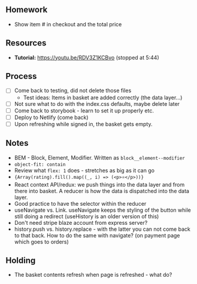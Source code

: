 ## Homework

- Show item # in checkout and the total price

## Resources

- **Tutorial:** https://youtu.be/RDV3Z1KCBvo (stopped at 5:44)

## Process

- [ ] Come back to testing, did not delete those files
  - Test ideas: Items in basket are added correctly (the data layer...)
- [ ] Not sure what to do with the index.css defaults, maybe delete later
- [ ] Come back to storybook - learn to set it up properly etc.
- [ ] Deploy to Netlify (come back)
- [ ] Upon refreshing while signed in, the basket gets empty.

## Notes

- BEM - Block, Element, Modifier. Written as `block__element--modifier`
- `object-fit: contain`
- Review what `flex: 1` does - stretches as big as it can go
- `{Array(rating).fill().map((_, i) => (<p>⭐</p>))}`
- React context API/redux: we push things into the data layer and from there into basket. A reducer is how the data is dispatched into the data layer.
- Good practice to have the selector within the reducer
- useNavigate vs. Link. useNavigate keeps the styling of the button while still doing a redirect (useHistory is an older version of this)
- Don't need stripe blaze account from express server?
- history.push vs. history.replace - with the latter you can not come back to that back. How to do the same with navigate? (on payment page which goes to orders)

## Holding

- The basket contents refresh when page is refreshed - what do?
